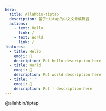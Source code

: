```yaml
---
hero:
  title: Allahbin-tiptap
  description: 基于tiptap的中文文章编辑器
  actions:
    - text: Hello
      link: /
    - text: World
      link: /
features:
  - title: Hello
    emoji: 💎
    description: Put hello description here
  - title: World
    emoji: 🌈
    description: Put world description here
  - title: '!'
    emoji: 🚀
    description: Put ! description here
---
```


@allahbin/tiptap
